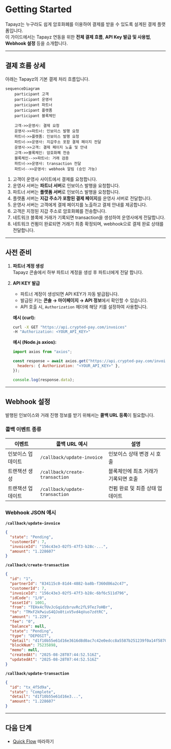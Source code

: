 # Getting Started

Tapayz는 누구라도 쉽게 암호화폐를 이용하여 결제를 받을 수 있도록 설계된 결제 플랫폼입니다.  
이 가이드에서는 Tapayz 연동을 위한 **전체 결제 흐름**, **API Key 발급 및 사용법**, **Webhook 설정** 등을 소개합니다.

---

## 결제 흐름 상세

아래는 Tapayz의 기본 결제 처리 흐름입니다.

```mermaid
sequenceDiagram
    participant 고객
    participant 운영사
    participant 파트너
    participant 플랫폼
    participant 블록체인

    고객->>운영사: 결제 요청
    운영사->>파트너: 인보이스 발행 요청
    파트너->>플랫폼: 인보이스 발행 요청
    파트너->>운영사: 지갑주소 포함 결제 페이지 전달
    운영사->>고객: 결제 페이지 노출 및 안내
    고객->>블록체인: 암호화폐 전송
    블록체인-->>파트너: 거래 검증
    파트너->>운영사: transaction 전달
    파트너-->>운영사: webhook 알림 (승인 가능)
```

1. 고객이 운영사 사이트에서 결제를 요청합니다.
2. 운영사 서버는 **파트너 서버**로 인보이스 발행을 요청합니다.
3. 파트너 서버는 **플랫폼 서버**로 인보이스 발행을 요청합니다.
4. 플랫폼 서버는 **지갑 주소가 포함된 결제 페이지**를 운영사 서버로 전달합니다.
5. 운영사 서버는 고객에게 결제 페이지를 노출하고 결제 안내를 제공합니다.
6. 고객은 지정된 지갑 주소로 암호화폐를 전송합니다.
7. 네트워크 블록에 거래가 기록되면 transaction을 생성하여 운영사에게 전달합니다.
8. 네트워크 컨펌이 완료되면 거래가 최종 확정되며, webhook으로 결제 완료 상태를 전달합니다.

---

## 사전 준비

1. **파트너 계정 생성**  
   Tapayz 콘솔에서 하부 파트너 계정을 생성 후 파트너에게 전달 합니다.

2. **API KEY 발급**

   - 파트너 계정이 생성되면 API KEY가 자동 발급됩니다.
   - 발급된 키는 **콘솔 → 마이페이지 → API 정보**에서 확인할 수 있습니다.
   - API 호출 시, `Authorization` 헤더에 해당 키를 설정하여 사용합니다.

   **예시 (curl):**

   ```bash
   curl -X GET "https://api.crypted-pay.com/invoices"
   -H "Authorization: <YOUR_API_KEY>"
   ```

   **예시 (Node.js axios):**

   ```javascript
   import axios from "axios";

   const response = await axios.get("https://api.crypted-pay.com/invoices", {
     headers: { Authorization: "<YOUR_API_KEY>" },
   });

   console.log(response.data);
   ```

---

## Webhook 설정

발행된 인보이스와 거래 진행 정보를 받기 위해서는 **콜백 URL 등록**이 필요합니다.

### 콜백 이벤트 종류

| 이벤트            | 콜백 URL 예시                  | 설명                                 |
| ----------------- | ------------------------------ | ------------------------------------ |
| 인보이스 업데이트 | `/callback/update-invoice`     | 인보이스 상태 변경 시 호출           |
| 트랜잭션 생성     | `/callback/create-transaction` | 블록체인에 최초 거래가 기록되면 호출 |
| 트랜잭션 업데이트 | `/callback/update-transaction` | 컨펌 완료 및 최종 상태 업데이트      |

### Webhook JSON 예시

**`/callback/update-invoice`**

```json
{
  "state": "Pending",
  "customerId": 7,
  "invoiceId": "156c43e3-02f5-47f3-b28c-...",
  "amount": "1.228607"
}
```

**`/callback/create-transaction`**

```json
{
  "id": "1",
  "partnerId": "834115c0-81d4-4882-ba8b-f360d86a2c47",
  "customerId": 7,
  "invoiceId": "156c43e3-02f5-47f3-b28c-6bf6c511d796",
  "idCode": "1/0",
  "assetId": 1001,
  "from": "TEHx4cTUvJcGqidzbruvRc2fL9Tez7oHBr",
  "to": "TMxF2kPwiuS4QJo8tixV5vd4qVuo7zdtRC",
  "amount": "1.229",
  "fee": "0",
  "balance": null,
  "state": "Pending",
  "type": "DEPOSIT",
  "detail": "d1f10b55e61d16e3616d8d0ac7c42e0edcc8a5587b251239f0a14f587032cb18",
  "blockNum": 75235898,
  "memo": null,
  "createdAt": "2025-08-28T07:44:52.516Z",
  "updatedAt": "2025-08-28T07:44:52.516Z"
}
```

**`/callback/update-transaction`**

```json
{
  "id": "tx_4f5d9a",
  "state": "Complete",
  "detail": "d1f10b55e61d16e3...",
  "amount": "1.228607"
}
```

---

## 다음 단계

- [Quick Flow](./quickflow.md) 따라하기

